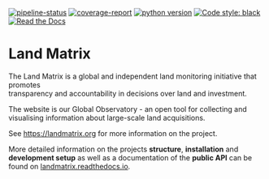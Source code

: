 [![pipeline-status](https://git.sinntern.de/django/landmatrix/badges/master/pipeline.svg)](https://git.sinntern.de/django/landmatrix/commits/master)
[![coverage-report](https://git.sinntern.de/django/landmatrix/badges/master/coverage.svg)](https://git.sinntern.de/django/landmatrix/commits/master)
[![python version](https://img.shields.io/badge/python-3.6+-blue.svg)](https://www.python.org/downloads/release/python-360/)
[![Code style: black](https://img.shields.io/badge/code%20style-black-000000.svg)](https://github.com/psf/black)
[![Read the Docs](https://img.shields.io/readthedocs/landmatrix)](http://landmatrix.rtfd.io/)

# Land Matrix

The Land Matrix is a global and independent land monitoring initiative that promotes\
transparency and accountability in decisions over land and investment.

The website is our Global Observatory - an open tool for collecting and visualising
information about large-scale land acquisitions.

See https://landmatrix.org for more information on the project.

More detailed information on the projects __structure__, __installation__ and __development setup__ as well as a documentation of the __public API__ can be found on [landmatrix.readthedocs.io](https://landmatrix.readthedocs.io/en/latest/).


